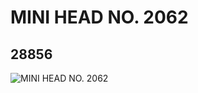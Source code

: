# MINI HEAD NO. 2062
## 28856
![MINI HEAD NO. 2062](https://lc-www-live-s.legocdn.com/media/bricks/5/2/6170081.jpg)